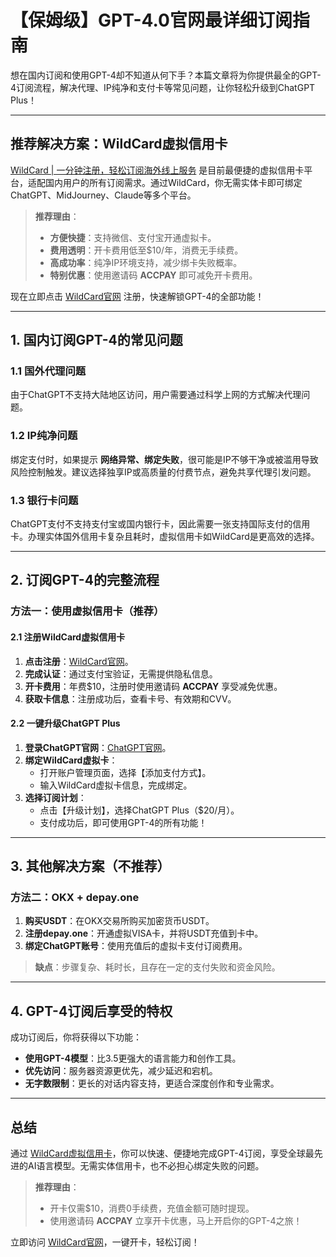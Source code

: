 # 【保姆级】GPT-4.0官网最详细订阅指南

想在国内订阅和使用GPT-4却不知道从何下手？本篇文章将为你提供最全的GPT-4订阅流程，解决代理、IP纯净和支付卡等常见问题，让你轻松升级到ChatGPT Plus！

---

## 推荐解决方案：WildCard虚拟信用卡

[WildCard | 一分钟注册，轻松订阅海外线上服务](https://bit.ly/bewildcard) 是目前最便捷的虚拟信用卡平台，适配国内用户的所有订阅需求。通过WildCard，你无需实体卡即可绑定ChatGPT、MidJourney、Claude等多个平台。

> **推荐理由**：
> - **方便快捷**：支持微信、支付宝开通虚拟卡。
> - **费用透明**：开卡费用低至$10/年，消费无手续费。
> - **高成功率**：纯净IP环境支持，减少绑卡失败概率。
> - **特别优惠**：使用邀请码 **ACCPAY** 即可减免开卡费用。

现在立即点击 [WildCard官网](https://bit.ly/bewildcard) 注册，快速解锁GPT-4的全部功能！

---

## 1. 国内订阅GPT-4的常见问题

### 1.1 国外代理问题
由于ChatGPT不支持大陆地区访问，用户需要通过科学上网的方式解决代理问题。

### 1.2 IP纯净问题
绑定支付时，如果提示 **网络异常、绑定失败**，很可能是IP不够干净或被滥用导致风险控制触发。建议选择独享IP或高质量的付费节点，避免共享代理引发问题。

### 1.3 银行卡问题
ChatGPT支付不支持支付宝或国内银行卡，因此需要一张支持国际支付的信用卡。办理实体国外信用卡复杂且耗时，虚拟信用卡如WildCard是更高效的选择。

---

## 2. 订阅GPT-4的完整流程

### 方法一：使用虚拟信用卡（推荐）

#### 2.1 注册WildCard虚拟信用卡
1. **点击注册**：[WildCard官网](https://bit.ly/bewildcard)。
2. **完成认证**：通过支付宝验证，无需提供隐私信息。
3. **开卡费用**：年费$10，注册时使用邀请码 **ACCPAY** 享受减免优惠。
4. **获取卡信息**：注册成功后，查看卡号、有效期和CVV。

#### 2.2 一键升级ChatGPT Plus
1. **登录ChatGPT官网**：[ChatGPT官网](https://chat.openai.com)。
2. **绑定WildCard虚拟卡**：
   - 打开账户管理页面，选择【添加支付方式】。
   - 输入WildCard虚拟卡信息，完成绑定。
3. **选择订阅计划**：
   - 点击【升级计划】，选择ChatGPT Plus（$20/月）。
   - 支付成功后，即可使用GPT-4的所有功能！

---

## 3. 其他解决方案（不推荐）

### 方法二：OKX + depay.one
1. **购买USDT**：在OKX交易所购买加密货币USDT。
2. **注册depay.one**：开通虚拟VISA卡，并将USDT充值到卡中。
3. **绑定ChatGPT账号**：使用充值后的虚拟卡支付订阅费用。

> **缺点**：步骤复杂、耗时长，且存在一定的支付失败和资金风险。

---

## 4. GPT-4订阅后享受的特权

成功订阅后，你将获得以下功能：
- **使用GPT-4模型**：比3.5更强大的语言能力和创作工具。
- **优先访问**：服务器资源更优先，减少延迟和宕机。
- **无字数限制**：更长的对话内容支持，更适合深度创作和专业需求。

---

## 总结

通过 [WildCard虚拟信用卡](https://bit.ly/bewildcard)，你可以快速、便捷地完成GPT-4订阅，享受全球最先进的AI语言模型。无需实体信用卡，也不必担心绑定失败的问题。

> **推荐理由**：  
> - 开卡仅需$10，消费0手续费，充值金额可随时提现。  
> - 使用邀请码 **ACCPAY** 立享开卡优惠，马上开启你的GPT-4之旅！

立即访问 [WildCard官网](https://bit.ly/bewildcard)，一键开卡，轻松订阅！
